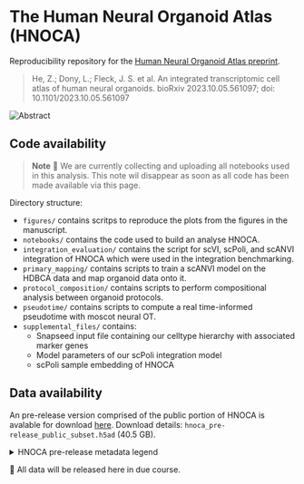 # The Human Neural Organoid Atlas (HNOCA)

Reproducibility repository for the [Human Neural Organoid Atlas preprint](https://www.biorxiv.org/content/10.1101/2023.10.05.561097v1).

> He, Z.; Dony, L.; Fleck, J. S. et al. An integrated transcriptomic cell atlas of human neural organoids. bioRxiv 2023.10.05.561097; doi: 10.1101/2023.10.05.561097

![Abstract](https://raw.githubusercontent.com/theislab/neural_organoid_atlas/main/supplemental_files/abstract.jpg)

## Code availability

> **Note**
> :construction: We are currently collecting and uploading all notebooks used in this analysis.
> This note wil disappear as soon as all code has been made available via this page.

Directory structure:
* `figures/` contains scritps to reproduce the plots from the figures in the manuscript.
* `notebooks/` contains the code used to build an analyse HNOCA.
* `integration_evaluation/` contains the script for scVI, scPoli, and scANVI integration of HNOCA which were used in the integration benchmarking.
* `primary_mapping/` contains scripts to train a scANVI model on the HDBCA data and map organoid data onto it.
* `protocol_composition/` contains scripts to perform compositional analysis between organoid protocols.
* `pseudotime/` contains scripts to compute a real time-informed pseudotime with moscot neural OT.
* `supplemental_files/` contains:
  * Snapseed input file containing our celltype hierarchy with associated marker genes
  * Model parameters of our scPoli integration model
  * scPoli sample embedding of HNOCA

## Data availability

An pre-release version comprised of the public portion of HNOCA is avalable for download [here](https://hmgubox2.helmholtz-muenchen.de/index.php/s/jWCCdr3SQP7Tprb/download/hnoca_pre-release_public_subset.h5ad). Download details: `hnoca_pre-release_public_subset.h5ad` (40.5 GB).

<details>
<summary>HNOCA pre-release metadata legend</summary>

### .obs keys legend
\* sfaira-controlled metadata, most controlled by the respective ontology. see here for more details: https://sfaira.readthedocs.io/en/latest/adding_datasets.html#dataset-or-observation-wise

\*\* original values provided in the datasets prior to ontology matching (only available for ontology-controlled sfaira metadata fields)

| .obs key | Description |
| --- | --- |
| `annot_level_1` | Level 1 of the final cell-type annotation hierarchy |
| `annot_level_2` | Level 2 of the final cell-type annotation hierarchy |
| `annot_level_3` | Level 3 of the final cell-type annotation hierarchy |
| `annot_level_4` | Level 4 of the final cell-type annotation hierarchy |
| `annot_region` | Final brain region annotation for neuronal cells |
| `assay_sc` | * |
| `assay_differentiation` | * |
| `assay_type_differentiation` | * |
| `bio_sample` | * |
| `cell_line` | * |
| `cell_type` | * |
| `development_stage` | * |
| `disease` | * |
| `ethnicity` | * |
| `gm` | * |
| `individual` | * |
| `organ` | * |
| `organism` | * |
| `sex` | * |
| `state_exact` | * |
| `sample_source` | * |
| `source_doi` | * |
| `tech_sample` | * |
| `treatment` | * |
| `assay_sc_original` | ** |
| `cell_line_original` | ** |
| `cell_type_original` | ** |
| `development_stage_original` | ** |
| `disease_original` | ** |
| `ethnicity_original` | ** |
| `organ_original` | ** |
| `organism_original` | ** |
| `sex_original` | ** |
| `id` | Unique sfaira sample ID |
| `suspension_type` | Single nuclei or single cells |
| `suspension_type_original` | Single nuclei or single cells |
| `obs_names_original` | Original obs annotation in the author-provided dataset |
| `organoid_age_days` | Organoid age in dayys at the time of experiment |
| `publication` | First Author, Year for the source publication of the dataset |
| `doi` | DOI for the source publication of the dataset |
| `batch` | Concatenation of the columns `id`, `bio_sample` and `tech_sample` |
| `n_genes_by_counts` | Number of genes with >0 counts |
| `log1p_n_genes_by_counts` | natural logarithm of number of genes with >0 counts +1 |
| `total_counts` | total UMI count of this cell |
| `log1p_total_counts` | Natural logarithm of the total UMI count of this cell +1 |
| `total_counts_mt` | Total mitochondrial UMI count |
| `log1p_total_counts_mt` | Natural logarithm of total mitochondrial UMI count +1 |
| `pct_counts_mt` | Percentage of UMI counts mapped to mitochindrial genes |
| `leiden_pca_unintegrated_1` | Leiden clustering (resolution=1) of unintegrated PCA-derived knn graph |
| `leiden_pca_unintegrated_80` | Leiden clustering (resolution=80) of unintegrated PCA-derived knn graph |
| `leiden_pca_rss_1` | Leiden clustering (resolution=1) of pre-integrated RSS-PCA-derived knn graph |
| `leiden_pca_rss_80` | Leiden clustering (resolution=80) of pre-integrated RSS-PCA-derived knn graph |
| `leiden_scpoli_1` | Leiden clustering (resolution=1) of integrated scPoli embedding-derived knn graph |
| `leiden_scpoli_80` | Leiden clustering (resolution=80) of integrated scPoli embedding-derived knn graph |
| `snapseed_pca_unintegrated_level_1` | Level 1 label of automatic cell type annotation (snapseed) from unintegrated PCA representation |
| `snapseed_pca_unintegrated_level_2` | Level 2 label of automatic cell type annotation (snapseed) from unintegrated PCA representation |
| `snapseed_pca_unintegrated_level_3` | Level 3 label of automatic cell type annotation (snapseed) from unintegrated PCA representation |
| `snapseed_pca_unintegrated_level_4` | Level 4 label of automatic cell type annotation (snapseed) from unintegrated PCA representation |
| `snapseed_pca_unintegrated_level_5` | Level 5 label of automatic cell type annotation (snapseed) from unintegrated PCA representation |
| `snapseed_pca_unintegrated_level_12` | Merged level 1,2 annotations from unintegrated PCA representation (iterative replacement of NAs with higher-level labels) |
| `snapseed_pca_unintegrated_level_123` | Merged level 1,2,3 annotations from unintegrated PCA representation (iterative replacement of NAs with higher-level labels) |
| `snapseed_pca_unintegrated_level_1234` | Merged level 1,2,3,4 annotations from unintegrated PCA representation (iterative replacement of NAs with higher-level labels) |
| `snapseed_pca_unintegrated_level_12345` | Merged level 1,2,3,4,5 annotations from unintegrated PCA representation (iterative replacement of NAs with higher-level labels) |
| `snapseed_pca_rss_level_1` | Level 1 label of automatic cell type annotation (snapseed) from pre-integrated RSS-PCA representation |
| `snapseed_pca_rss_level_2` | Level 2 label of automatic cell type annotation (snapseed) from pre-integrated RSS-PCA representation |
| `snapseed_pca_rss_level_3` | Level 3 label of automatic cell type annotation (snapseed) from pre-integrated RSS-PCA representation |
| `snapseed_pca_rss_level_4` | Level 4 label of automatic cell type annotation (snapseed) from pre-integrated RSS-PCA representation |
| `snapseed_pca_rss_level_5` | Level 5 label of automatic cell type annotation (snapseed) from pre-integrated RSS-PCA representation |
| `snapseed_pca_rss_level_12` | Merged level 1,2 annotations from pre-integrated RSS-PCA representation (iterative replacement of NAs with higher-level labels) |
| `snapseed_pca_rss_level_123` | Merged level 1,2,3 annotations from pre-integrated RSS-PCA representation (iterative replacement of NAs with higher-level labels) |
| `snapseed_pca_rss_level_1234` | Merged level 1,2,3,4 annotations from pre-integrated RSS-PCA representation (iterative replacement of NAs with higher-level labels) |
| `snapseed_pca_rss_level_12345` | Merged level 1,2,3,4,5 annotations from pre-integrated RSS-PCA representation (iterative replacement of NAs with higher-level labels) |
| `snapseed_scpoli_level_1` | Level 1 label of automatic cell type annotation (snapseed) from integrated scPoli representation |
| `snapseed_scpoli_level_2` | Level 2 label of automatic cell type annotation (snapseed) from integrated scPoli representation |
| `snapseed_scpoli_level_3` | Level 3 label of automatic cell type annotation (snapseed) from integrated scPoli representation |
| `snapseed_scpoli_level_4` | Level 4 label of automatic cell type annotation (snapseed) from integrated scPoli representation |
| `snapseed_scpoli_level_5` | Level 5 label of automatic cell type annotation (snapseed) from integrated scPoli representation |
| `snapseed_scpoli_level_12` | Merged level 1,2 annotations from integrated scPoli representation (iterative replacement of NAs with higher-level labels) |
| `snapseed_scpoli_level_123` | Merged level 1,2,3 annotations from integrated scPoli representation (iterative replacement of NAs with higher-level labels) |
| `snapseed_scpoli_level_1234` | Merged level 1,2,3,4 annotations from integrated scPoli representation (iterative replacement of NAs with higher-level labels) |
| `snapseed_scpoli_level_12345` | Merged level 1,2,3,4,5 annotations from integrated scPoli representation (iterative replacement of NAs with higher-level labels) |
| `ECM_raw` | Binary morphogen indicator for differentiation protocol: Extra-cellular matrix |
| `ROCK_inhibitor_raw` | Binary morphogen indicator for differentiation protocol: ROCK inhibitor |
| `BMP_activator_raw` | Binary morphogen indicator for differentiation protocol: BMP activator |
| `TGF_B_activator_raw` | Binary morphogen indicator for differentiation protocol: TGFβ activator |
| `TGF_B_inhibitor_raw` | Binary morphogen indicator for differentiation protocol: TGFβ inhibitor |
| `BMP_inhibitor_raw` | Binary morphogen indicator for differentiation protocol: BMP inhibitor |
| `WNT_activator_raw` | Binary morphogen indicator for differentiation protocol: WNT activator |
| `WNT_inhibitor_raw` | Binary morphogen indicator for differentiation protocol: WNT inhibitor |
| `EGF_raw` | Binary morphogen indicator for differentiation protocol: EGF |
| `FGF2_raw` | Binary morphogen indicator for differentiation protocol: FGF2 |
| `FGF8_raw` | Binary morphogen indicator for differentiation protocol: FGF8 |
| `SHH_agonist_raw` | Binary morphogen indicator for differentiation protocol: Sonic hedgehog agonist |
| `RA_raw` | Binary morphogen indicator for differentiation protocol: Retinoic acid |
| `MEK_ERK_inhibitor_raw` | Binary morphogen indicator for differentiation protocol: MEK/ERK inhibitor |
| `Notch_inhibitor_raw` | Binary morphogen indicator for differentiation protocol: Notch Inhibitor |

</details>

:construction: All data will be released here in due course.



